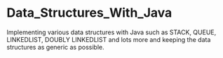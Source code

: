 # Data_Structures_With_Java
Implementing various data structures with Java such as STACK, QUEUE, LINKEDLIST, DOUBLY LINKEDLIST and lots more and keeping the data structures as generic as possible.
